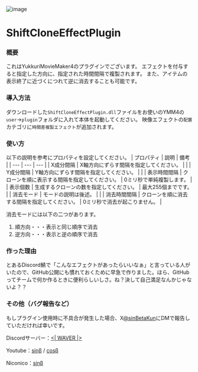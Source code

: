 ![image](https://github.com/sinBetaKun/ShiftCloneEffectPlugin/assets/149294811/0499dded-d8e9-4b4a-896c-9e4ce3a5ca8c)
# ShiftCloneEffectPlugin
### 概要
これはYukkuriMovieMaker4のプラグインでございます。
エフェクトを付与すると指定した方向に、指定された時間間隔で複製されます。
また、アイテムの表示終了に近づくにつれて逆に消去することも可能です。

### 導入方法
ダウンロードした`ShiftCloneEffectPlugin.dll`ファイルをお使いのYMM4の`user`→`plugin`フォルダに入れて本体を起動してください。
映像エフェクトの`配置`カテゴリに`時間差複製エフェクト`が追加されます。

### 使い方
以下の説明を参考にプロパティを設定してください。
| プロパティ | 説明 | 備考 |
| --- | --- | --- | 
| X成分間隔 | X軸方向にずらす間隔を指定してください。 |  | 
| Y成分間隔 | Y軸方向にずらす間隔を指定してください。 |  | 
| 表示時間間隔 | クローンを順に表示する間隔を指定してください。 | 0ミリ秒で単純複製します。 | 
| 表示個数 | 生成するクローンの数を指定してください。 | 最大255個までです。 | 
| 消去モード | モードの説明は後述。 |  | 
| 消去時間間隔 | クローンを順に消去する間隔を指定してください。 | 0ミリ秒で消去が起こりません。 | 

消去モードには以下の二つがあります。
1. 順方向・・・表示と同じ順序で消去
2. 逆方向・・・表示と逆の順序で消去

### 作った理由
とあるDiscord鯖で「こんなエフェクトがあったらいいなぁ」と言っている人がいたので、GitHub公開にも慣れておくために早急で作りました。ほら、GitHubってチームで何か作るときに便利らしいしさ。ね？決して自己満足なんかじゃないよ？？

### その他（バグ報告など）
もしプラグイン使用時に不具合が発生した場合、X[@sinBetaKun](https://twitter.com/sinBetaKun)にDMで報告していただければ幸いです。


Discordサーバー：[<| WAVER |>](https://discord.gg/pCtyFvjEcj)

Youtube：[sinβ](https://www.youtube.com/channel/UC2OPgB9tWpc0BDAFz0awvOw) / [cosβ](https://www.youtube.com/channel/UCmRpK-5G1RJsEeyeiYCIp2g)

Niconico：[sinβ](https://www.nicovideo.jp/user/128637693)
